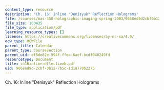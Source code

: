 ```yaml
---
content_type: resource
description: 'Ch. 16: Inline "Denisyuk" Reflection Holograms'
file: /courses/mas-450-holographic-imaging-spring-2003/9668ed9d2cbf0b127b5c1d1a770b2275_ch16inlinereflectionh.pdf
file_size: 160435
file_type: application/pdf
learning_resource_types: []
license: https://creativecommons.org/licenses/by-nc-sa/4.0/
ocw_type: OCWFile
parent_title: Calendar
parent_type: CourseSection
parent_uid: ef5de82e-994f-ffea-6aef-bcdf048249fd
resourcetype: Document
title: ch16inlinereflectionh.pdf
uid: 9668ed9d-2cbf-0b12-7b5c-1d1a770b2275
---
```

Ch. 16: Inline "Denisyuk" Reflection Holograms